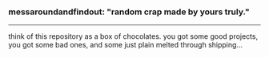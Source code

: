 <section id="intro">
  <style>#intro {float: right;}</style>
  <h3>messaroundandfindout: "random crap made by yours truly."</h3>
  <hr>
  <p>think of this repository as a box of chocolates. you got some good projects, you got some bad ones, and some just plain melted through shipping...</p>
</section>
